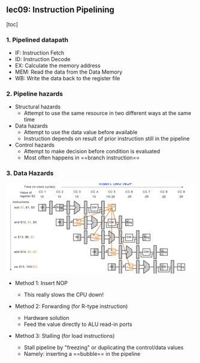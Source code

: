 ## lec09: Instruction Pipelining

[toc]

### 1. Pipelined datapath

-   IF: Instruction Fetch
-   ID: Instruction Decode
-   EX: Calculate the memory address
-   MEM: Read the data from the Data Memory
-   WB: Write the data back to the register file

### 2. Pipeline hazards

-   Structural hazards
    -   Attempt to use the same resource in two different ways at the same time
-   Data hazards
    -   Attempt to use the data value before available
    -   Instruction depends on result of prior instruction still in the pipeline
-   Control hazards
    -   Attempt to make decision before condition is evaluated
    -   Most often happens in ==branch instruction==

### 3. Data Hazards

<img src="assets/Screenshot 2023-05-17 at 23.09.30.png" alt="Screenshot 2023-05-17 at 23.09.30" style="zoom:50%;" />

-   Method 1: Insert NOP
    -   This really slows the CPU down!

-   Method 2: Forwarding (for R-type instruction)
    -   Hardware solution
    -   Feed the value directly to ALU read-in ports

-   Method 3: Stalling (for load instructions)
    -   Stall pipeline by "freezing" or duplicating the control/data values
    -   Namely: inserting a ==bubble== in the pipeline


